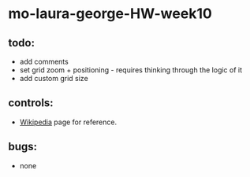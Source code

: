 # mo-laura-george-HW-week10

## todo:

* add comments
* set grid zoom + positioning - requires thinking through the logic of it
* add custom grid size

## controls:

* [Wikipedia](https://en.wikipedia.org/wiki/Dots_and_Boxes) page for reference.

## bugs:

* none